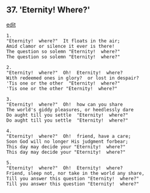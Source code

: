 
## 37.  'Eternity! Where?'
[edit](https://docs.google.com/document/d/1ZHay5dYnchFS2hWoGWBBaTojZcH6WZbY/edit?mode=html)



    1.
    "Eternity!  where?"  It floats in the air;
    Amid clamor or silence it ever is there!
    The question so solemn "Eternity!  where?"  
    The question so solemn "Eternity!  where?"

    2.
    "Eternity!  where?"  Oh!  Eternity!  where?
    With redeemed ones in glory?  or lost in despair?
    'Tis one or the other  "Eternity!  where?"
    'Tis one or the other "Eternity!  where?"

    3.
    "Eternity!  where?"  Oh!  how can you share
    The world's giddy pleasures, or heedlessly dare
    Do aught till you settle  "Eternity!  where?"
    Do aught till you settle  "Eternity!  where?"

    4.
    "Eternity!  where?"  Oh!  friend, have a care;
    Soon God will no longer His judgment forbear;
    This day may decide your "Eternity!  where?"
    This day may decide your "Eternity!  where?"

    5.
    "Eternity!  where?"  Oh!  Eternity!  where?
    Friend, sleep not, nor take in the world any share,
    Till you answer this question "Eternity!  where?"
    Till you answer this question "Eternity!  where?"
